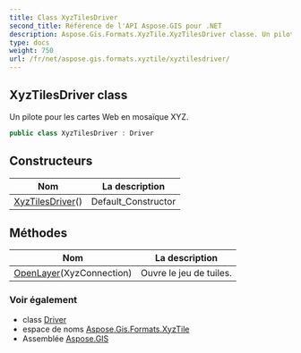 ```yaml
---
title: Class XyzTilesDriver
second_title: Référence de l'API Aspose.GIS pour .NET
description: Aspose.Gis.Formats.XyzTile.XyzTilesDriver classe. Un pilote pour les cartes Web en mosaïque XYZ.
type: docs
weight: 750
url: /fr/net/aspose.gis.formats.xyztile/xyztilesdriver/
---
```

## XyzTilesDriver class

Un pilote pour les cartes Web en mosaïque XYZ.

```csharp
public class XyzTilesDriver : Driver
```

## Constructeurs

| Nom | La description |
| --- | --- |
| [XyzTilesDriver](xyztilesdriver/)() | Default_Constructor |

## Méthodes

| Nom | La description |
| --- | --- |
| [OpenLayer](../../aspose.gis.formats.xyztile/xyztilesdriver/openlayer/)(XyzConnection) | Ouvre le jeu de tuiles. |

### Voir également

* class [Driver](../../aspose.gis/driver/)
* espace de noms [Aspose.Gis.Formats.XyzTile](../../aspose.gis.formats.xyztile/)
* Assemblée [Aspose.GIS](../../)


